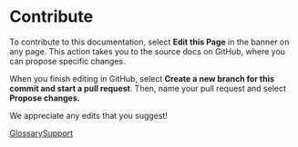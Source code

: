 Contribute
==========

To contribute to this documentation, select **Edit this Page** in the banner on any page. This action takes you to the source docs on GitHub, where you can propose specific changes.

When you finish editing in GitHub, select **Create a new branch for this commit and start a pull request**. Then, name your pull request and select **Propose changes.**

We appreciate any edits that you suggest!

[Glossary](../glossary/)[Support](../support/support/)